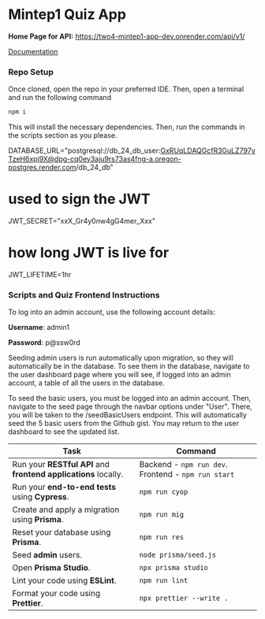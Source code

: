 # Mintep1 Quiz App

**Home Page for API:** https://two4-mintep1-app-dev.onrender.com/api/v1/

[Documentation](https://documenter.getpostman.com/view/28760893/2sA3duGt59)

### Repo Setup
Once cloned, open the repo in your preferred IDE. Then, open a terminal and run the following command

```bash
npm i
```

This will install the necessary dependencies. Then, run the commands in the scripts section as you please.

DATABASE_URL="postgresql://db_24_db_user:GxRUqLDAQGcfR3GuLZ797yTzeH6xpj9X@dpg-cq0ev3aju9rs73as4fng-a.oregon-postgres.render.com/db_24_db"
# used to sign the JWT
JWT_SECRET="xxX_Gr4y$0n$w4gG4mer_Xxx"
# how long JWT is live for
JWT_LIFETIME=1hr


### Scripts and Quiz Frontend Instructions
To log into an admin account, use the following account details:

**Username**: admin1

**Password**: p@ssw0rd

Seeding admin users is run automatically upon migration, so they will automatically be in the database. To see them in the database, navigate to the user dashboard page where you will see, if logged into an admin account, a table of all the users in the database.

To seed the basic users, you must be logged into an admin account. Then, navigate to the seed page through the navbar options under "User". There, you will be taken to the /seedBasicUsers endpoint. This will automatically seed the 5 basic users from the Github gist. You may return to the user dashboard to see the updated list.

| **Task**                                              | **Command**                       |
|-------------------------------------------------------|-----------------------------------|
| Run your **RESTful API** and **frontend applications** locally. | Backend - `npm run dev`. Frontend - `npm run start`                 |
| Run your **end-to-end tests** using **Cypress**.      | `npm run cyop`                |
| Create and apply a migration using **Prisma**.        | `npm run mig`          |
| Reset your database using **Prisma**.                 | `npm run res`        |
| Seed **admin** users.                                 | `node prisma/seed.js`                    |
| Open **Prisma Studio**.                               | `npx prisma studio`               |
| Lint your code using **ESLint**.                      | `npm run lint`                    |
| Format your code using **Prettier**.                  | `npx prettier --write .`          |
